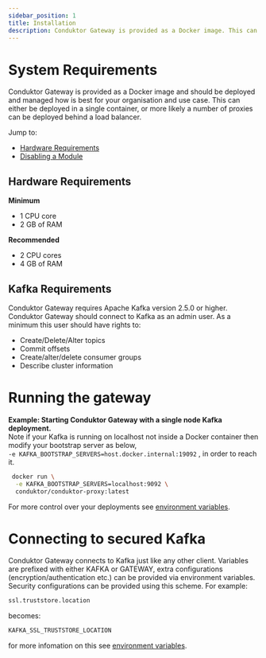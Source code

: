 ```yaml
---
sidebar_position: 1
title: Installation
description: Conduktor Gateway is provided as a Docker image. This can either be deployed in a single container or a number of proxies can be deployed behind a load balancer.
---
```


# System Requirements

Conduktor Gateway is provided as a Docker image and should be deployed and managed how is best for your organisation and use case. This can either be deployed in a single container, or more likely a number of proxies can be deployed behind a load balancer.

Jump to:

- [Hardware Requirements](#hardware-requirements)
- [Disabling a Module](#disabling-a-module)

## Hardware Requirements

**Minimum**

- 1 CPU core
- 2 GB of RAM

**Recommended**

- 2 CPU cores
- 4 GB of RAM

## Kafka Requirements

Conduktor Gateway requires Apache Kafka version 2.5.0 or higher. Conduktor Gateway should connect to Kafka as an admin user. As a minimum this user should have rights to:

- Create/Delete/Alter topics
- Commit offsets
- Create/alter/delete consumer groups
- Describe cluster information

# Running the gateway

**Example: Starting Conduktor Gateway with a single node Kafka deployment.**  
 Note if your Kafka is running on localhost not inside a Docker container then modify your bootstrap server as below,  
 `-e KAFKA_BOOTSTRAP_SERVERS=host.docker.internal:19092` , in order to reach it.

```bash
 docker run \
  -e KAFKA_BOOTSTRAP_SERVERS=localhost:9092 \
  conduktor/conduktor-proxy:latest
```

For more control over your deployments see [environment variables](/gateway/configuration/env-variables/).

# Connecting to secured Kafka

Conduktor Gateway connects to Kafka just like any other client. Variables are prefixed with either KAFKA or GATEWAY, extra configurations (encryption/authentication etc.) can be provided via environment variables. Security configurations can be provided using this scheme. For example:

```bash
ssl.truststore.location
```

becomes:

```bash
KAFKA_SSL_TRUSTSTORE_LOCATION
```

for more infomation on this see [environment variables](/gateway/configuration/env-variables/).
